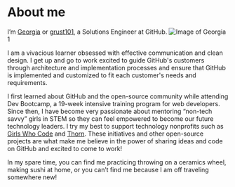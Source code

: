 # About me
I’m [Georgia](https://www.linkedin.com/in/georgia-rust/) or [grust101](https://github.com/grust101), a Solutions Engineer at GitHub. ![Image of Georgia](https://avatars3.githubusercontent.com/u/18128948?s=50) 1

I am a vivacious learner obsessed with effective communication and clean design. I get up and go to work excited to guide GitHub's customers through architecture and implementation processes and ensure that GitHub is implemented and customized to fit each customer's needs and requirements.

I first learned about GitHub and the open-source community while attending Dev Bootcamp, a 19-week intensive training program for web developers. Since then, I have become very passionate about mentoring “non-tech savvy” girls in STEM so they can feel empowered to become our future technology leaders. I try my best to support technology nonprofits such as [Girls Who Code](https://girlswhocode.com/) and [Thorn](https://www.wearethorn.org/). These initiatives and other open-source projects are what make me believe in the power of sharing ideas and code on GitHub and excited to come to work!

In my spare time, you can find me practicing throwing on a ceramics wheel, making sushi at home, or you can’t find me because I am off traveling somewhere new!



